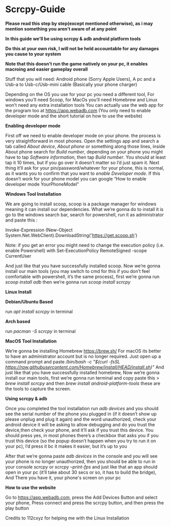 # Scrcpy-Guide

**Please read this step by step(except mentioned otherwise), as i may mention something you aren’t aware of at any point**

**In this guide we’ll be using scrcpy & adb android platform tools**

**Do this at your own risk, I will not be held accountable for any damages you cause to your system**

**Note that this doesn’t run the game natively on your pc, it enables macroing and easier gameplay overall**

Stuff that you will need: Android phone (Sorry Apple Users), A pc and a Usb-a to Usb-c/Usb-mini cable (Basically your phone charger)

Depending on the OS you use for your pc you need a different tool, For windows you’ll need Scoop, for MacOs you’ll need Homebrew and Linux won’t need any extra installation tools You can actually use the web app for the program too at https://app.webadb.com (You only need to enable developer mode and the short tutorial on how to use the website)


**Enabling developer mode**

First off we need to enable developer mode on your phone. the process is very straightforward in most phones.
Open the settings app and search a tab called *About device*, *About phone* or something along those lines, inside About phone search for *Build number*, depending on your phone you might have to tap *Software information*, then tap *Build number*. You should at least tap it 10 times, but if you go over it doesn’t matter so I’d just spam it. Next thing it’ll ask for your pin/password/whatever for your phone, this is normal, as it wants you to confirm that you want to *enable Developer mode*.
If this doesn’t work for your phone model you can google “How to enable developer mode YourPhoneModel”


**Windows Tool Installation**

We are going to install scoop, scoop is a package manager for windows meaning it can install our dependencies.
What we’re gonna do to install it is go to the windows search bar, search for powershell, run it as administrator and paste this :

Invoke-Expression (New-Object System.Net.WebClient).DownloadString('https://get.scoop.sh')


Note: if you get an error you might need to change the execution policy (i.e. enable Powershell) with
Set-ExecutionPolicy RemoteSigned -scope CurrentUser

And just like that you have successfully installed scoop. Now we’re gonna install our main tools (you may switch to cmd for this if you don’t feel comfortable with powershell, it’s the same process), first we’re gonna run *scoop install adb* then we’re gonna run *scoop install scrcpy*


**Linux Install**

**Debian/Ubuntu Based**

run *apt install scrcpy* in terminal



**Arch based**

run *pacman -S scrcpy* in terminal


**MacOS Tool Installation**

We’re gonna be installing Homebrew https://brew.sh/
For macOS its better to have an administrator account but is no longer required. Just open up a command prompt and paste */bin/bash -c "$(curl -fsSL https://raw.githubusercontent.com/Homebrew/install/HEAD/install.sh)"*
And just like that you have successfully installed homebrew, Now we’re gonna install our main tools, first we’re gonna run terminal and copy paste this > *brew install scrcpy* and then *brew install android-platform-tools*  these are the tools to capture the screen.


**Using scrcpy & adb**

Once you completed the tool installation run *adb devices* and you should see the serial number of the phone you plugged in (if it doesn’t show up please unplug and plug it again) and the word unauthorized, check your android device it will be asking to allow debugging and do you trust the device,then check your phone, and it’ll ask if you trust this device. You should press yes, in most phones there’s a checkbox that asks you if you trust this device (so the popup doesn’t happen when you try to run it on your pc), I’d press it bc it makes it easier, but it’s up to you

After that we’re gonna paste *adb devices* in the console and you will see your phone is no longer unauthorized, then you should be able to run in your console *scrcpy* or *scrcpy –print-fps* and just like that an app should open in your pc (it’ll take about 30 secs or so, it has to build the bridge), And There you have it, your phone's screen on your pc


**How to use the website**

Go to https://app.webadb.com, press the Add Devices Button and select your phone, Press connect and press the scrcpy button, and then press the play button


Credits to 112cxyz for helping me with the Linux Installation
